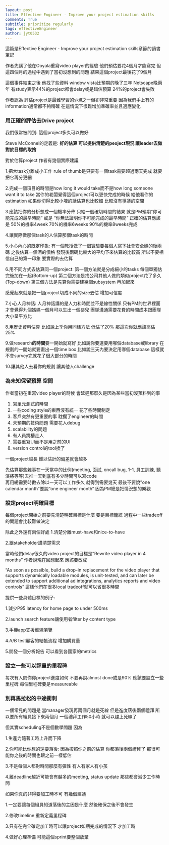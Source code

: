 ```yaml
---
layout: post
title: Effective Engineer - Improve your project estimation skills
comments: True 
subtitle: prioritize regularly
tags: effectiveEngineer
author: jyt0532
---
```


這篇是Effective Engineer - Improve your project estimation skills章節的讀書筆記

作者先講了他在Ooyala重寫video player的經驗 他們預估要花4個月才能寫完 但這四個月的過程中遇到了當初沒想到的問題 結果這個project最後花了9個月 

這個事件結束之後 他找了些資料 window vista比預期的晚了三年 Netscape晚兩年 有study表示44%的project都會delay或是錯估預算 24%的project會失敗

作者認為 評估project是最難學習的skill之一但卻非常重要 
因為我們手上有的information通常都不夠精確 在這情況下很難增加準確率並且適應變化

### 用正確的評估去Drive project

我們很常被問到: 這個project多久可以做好

Steve McConnel的定義是: **好的估算 可以提供清楚的peoject現況 讓leader去做對於目標的取捨**

對於估算project 作者有幾個實際建議

1.把大task分離成小工作 rule of thumb是只要有一個task需要超過兩天完成 就要把它再分更細

2.完成一個項目的時間是how long it would take而不是how long someone want it to take 當你的老闆覺得這個project可以更快完成的時候 給他看你的estimation 如果你切得比較小塊的話估算也比較細 比較沒有爭議的空間

3.應該把你的分析想成一個機率分佈 只給一個確切時間的結果 就是PM預期”你可能完成的最早時間” 或是 “你無法證明你不可能完成的最早時間” 正確的估算應該是 50%的機率4week 70%的機率6weeks 90%的機率8weeks完成

4.讓實際做那個task的人估算那個task的時間

5.小心內心的既定印象: 有一個教授做了一個實驗要每個人寫下社會安全碼的後兩碼 之後估算一個酒的價格 發現後兩碼比較大的平均下來估算的比較高 所以不要相信自己的第一印象 要實際的去估算

6.用不同方式去估算同一個project: 第一個方法就是分成細小的tasks 每個單獨估完後加在一起(Bottom-up) 第二個方法是找公司其他人做的類似project花了多久(Top-down) 第三個方法是先算你需要建幾個subsystem 再加起來 

感覺起來就是把一個project切成不同的size去估 增加可信度

7.小心人月神話: 人月神話講的是人力和時間並不是線性關係 只有PM的世界裡面才會覺得九個媽媽一個月可以生出一個嬰兒 團隊溝通需要花費的時間成本跟團隊大小呈平方比
 
8.用歷史資料估算 比如說上季你用同樣方法 低估了20% 那這次你就應該高估25%

9.做research**的時間**要一開始就寫好 比如說你要選要用哪個database或library 在規劃的一開始就要畫出一個time box 比如說三天內要決定用哪個database 這樣就不會survey完就花了很大部分的時間

10.讓其他人去看你的規劃 讓其他人challenge


### 為未知保留預算 空間

作者當初在重寫video player的時候 會延遲那麼久是因為某些當初沒預料到的事

1. 寫單元測試的時間
2. 一些coding style的東西沒有統一 花了些時間制定
3. 客戶突然有更重要的事 耽擱了engineer的時間
4. 未預期的技術問題 需要花人debug
5. scalability的問題
6. 有人員跳槽走人
7. 需要重寫UI而不是用之前的UI
8. version control的tool換了

一個project越長 難以估計的偏差就會越多 

先估算那些雜事在一天當中的比例(meeting, 面試, oncall bug, 1-1, 員工訓練, 聽演將等等)去推一天到底有多少時間可以寫code  
再用總需要時數去除以一天可以工作多久 就得到需要幾天 最後不要說”one calendar month”要說”one engineer month“ 因為PM總是把情況想的樂觀

### 設定project明確目標

每個project開始之前要先清楚明確目標是什麼 要是目標籠統 過程中一些tradeoff的問題會比較難做決定

除此之外還有兩個好處
1.清楚分離must-have和nice-to-have

2.跟stakeholder講清楚需求

當時他們delay很久的video project的目標是”Rewrite video player in 4 months” 作者說現在回想起來 應該要改成

“As soon as possible, build a drop-in replacement for the video player that supports dynamically loadable modules, is unit-tested, and can later be extended to support additional ad integrations, analytics reports and video controls” 這樣他們在很多local tradeoff就可以省很多時間

提供一些具體目標的例子:

1.減少P95 latency for home page to under 500ms

2.launch search feature讓使用者filter by content type

3.手機app支援離線瀏覽

4.A/B test顧客的結帳流程 增加購買量

5.開發一個分析報告 可以看到各國家的metrics

### 設立一些可以評量的里程碑

每次有人問你你project進度如何 不要再說almost done或是90% 應該要設立一些里程碑 每個里程碑要是measureable

### 別再馬拉松的中途衝刺

一個常見的問題是 當manager發現再兩個月就是死線 但是進度落後兩個禮拜 所以要所有組員接下來兩個月 一個禮拜工作50小時 就可以趕上死線了

但其實scheduling不是個數學問題 因為

1.生產力隨著工時上升而下降

2.你可能比你想的還要落後: 因為按照你之前的估算 你都落後兩個禮拜了 那很可能你之後的時間也跟之前一樣低估

3.不是每個人都對時間那麼有彈性 有人有家人有小孩

4.離deadline越近可能會有越多的meeting, status update 那些都會減少工作時間

如果你真的非得要加工時不可 有幾個建議

1.一定要讓每個組員知道落後的主因是什麼 然後確保之後不會發生

2.修改timeline 重新定義里程碑

3.只有在完全確定加工時可以讓project如期完成的情況下 才加工時

4.做好心理準備 可能這個sprint要整個放棄


